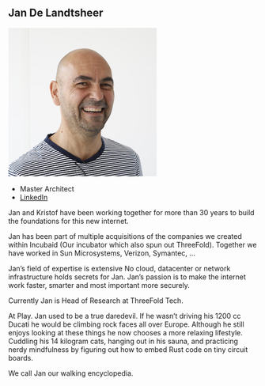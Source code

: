 ## Jan De Landtsheer

![jan_de_landtsheer](img/jan_de_landtsheer.jpg)

- Master Architect
- [LinkedIn](https://www.linkedin.com/in/jand2/)

Jan and Kristof have been working together for more than 30 years to build the foundations for this new internet. 

Jan has been part of multiple acquisitions of the companies we created within Incubaid (Our incubator which also spun out ThreeFold). Together we have worked in Sun Microsystems, Verizon, Symantec, ...

Jan’s field of expertise is extensive No cloud, datacenter or network infrastructure holds secrets for Jan. Jan’s passion is to make the internet work faster, smarter and most important more securely.

Currently Jan is Head of Research at ThreeFold Tech.

At Play. Jan used to be a true daredevil. If he wasn’t driving his 1200 cc Ducati he would be climbing rock faces all over Europe. Although he still enjoys looking at these things he now chooses a more relaxing lifestyle. Cuddling his 14 kilogram cats, hanging out in his sauna, and practicing nerdy mindfulness by figuring out how to embed Rust code on tiny circuit boards.

We call Jan our walking encyclopedia.
